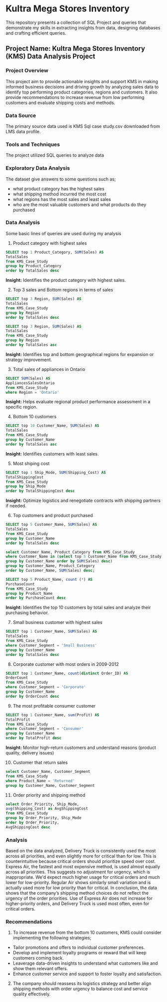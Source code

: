 # Kultra Mega Stores Inventory

This repository presents a collection of SQL Project and queries that demonstrate my skills in extracting insights from data, designing databases and crafting efficient queries.

## Project Name: Kultra Mega Stores Inventory (KMS) Data Analysis Project

### Project Overview
This project aim to provide actionable insights and support KMS in making informed business decisions and driving growth by analyzing sales data to identify top performing product categories, regions and customers. It also provide recommendations to increase revenue from low performing customers and evaluate shipping costs and methods. 

### Data Source
The primary source data used is KMS Sql case study.csv downloaded from LMS data profile.

### Tools and Techniques
The project utilized SQL queries to analyze data

### Exploratory Data Analysis
The dataset give answers to some questions such as;
- what product category has the highest sales
- what shipping method incurred the most cost
- what regions has the most sales and least sales
- who are the most valuable customers and what products do they purchased

### Data Analysis
Some basic lines of queries are used during my analysis
1. Product category with highest sales
``` SQL
SELECT top 1 Product_Category, SUM(Sales) AS
TotalSales
from KMS_Case_Study
group by Product_Category
order by TotalSales desc
```
**Insight:** Identifies the product category with highest sales. 

2. Top 3 sales and Bottom regions in terms of sales
```SQL
SELECT top 3 Region, SUM(Sales) AS
TotalSales
from KMS_Case_Study
group by Region
order by TotalSales desc
```
```SQL
SELECT top 3 Region, SUM(Sales) AS
TotalSales
from KMS_Case_Study
group by Region
order by TotalSales asc
```
**Insight:** Identifies top and bottom geographical regions for expansion or strategy improvement.

3. Total sales of appliances in Ontario
```SQL
SELECT SUM(Sales) AS
AppliancesSalesOntario
from KMS_Case_Study
where Region = 'Ontario'
```
**Insight:** Helps evaluate regional product performance assessment in a specific region.

4. Bottom 10 customers
```SQL
SELECT top 10 Customer_Name, SUM(Sales) AS
TotalSales
from KMS_Case_Study
group by Customer_Name
order by TotalSales asc
```
**Insight:** Identifies customers with least sales.

5. Most shiping cost
```SQL
SELECT top 1 Ship_Mode, SUM(Shipping_Cost) AS
TotalShippingCost
from KMS_Case_Study
group by Ship_Mode
order by TotalShippingCost desc
```
**Insight:** Optimize logistics and renegotiate contracts with shipping partners if needed.

6. Top customers and product purchased
```SQL
SELECT top 5 Customer_Name, SUM(Sales) AS
TotalSales
from KMS_Case_Study
group by Customer_Name
order by TotalSales desc
```
```SQL
select Customer_Name, Product_Category from KMS_Case_Study
where Customer_Name in (select top 5 Customer_Name from KMS_Case_Study 
group by Customer_Name order by SUM(Sales) desc)
group by Customer_Name, Product_Category
order by Customer_Name, SUM(Sales) desc;
```
```SQL
SELECT top 5 Product_Name, count (*) AS
PurchaseCount
from KMS_Case_Study
group by Product_Name
order by PurchaseCount desc
```
**Insight:** Identifies the top 10 customers by total sales and analyze their purchasing behavior.

7. Small business customer with highest sales
```SQL
SELECT top 1 Customer_Name, SUM(Sales) AS
TotalSales
from KMS_Case_Study
where Customer_Segment = 'Small Business'
group by Customer_Name
order by TotalSales desc
```
8. Corporate customer with most orders in 2009-2012
```SQL
SELECT top 1 Customer_Name, count(distinct Order_ID) AS
OrderCount
from KMS_Case_Study
where Customer_Segment = 'Corporate'
group by Customer_Name
order by OrderCount desc
```
9. The most profitable consumer customer
```SQL
SELECT top 1 Customer_Name, sum(Profit) AS
TotalProfit
from KMS_Case_Study
where Customer_Segment = 'Consumer'
group by Customer_Name
order by TotalProfit desc
```
**Insight:** Monitor high-return customers and understand reasons (product quality, delivery issues)

10. Customer that return sales 
```SQL
select Customer_Name, Customer_Segment 
from KMS_Case_Study
where Product_Name = 'Returned'
group by Customer_Name, Customer_Segment
```

11. Order priority and shipping method
```SQL
select Order_Priority, Ship_Mode,
avg(Shipping_Cost) as AvgShippingCost
from KMS_Case_Study
group by Order_Priority, Ship_Mode
order by Order_Priority,
AvgShippingCost desc
```
### Analysis
Based on the data analyzed, Delivery Truck is consistently used the most across all priorities, and even slightly more for critical than for low. This is counterintuitive because critical orders should prioritize speed over cost.
Express Air, the fastest and most expensive method, is used almost equally across all priorities. This suggests no adjustment for urgency, which is inappropriate. We'd expect much higher usage for critical orders and much lower for low-priority.
Regular Air shows similarly small variation and is actually used more for low priority than for critical.
In conclusion, the data shows that the company’s shipping method choices do not reflect the urgency of the order priorities. Use of Express Air does not increase for higher-priority orders, and Delivery Truck is used most often, even for critical orders.


### Recommendations
1. To increase revenue from the bottom 10 customers, KMS could consider implementing the following strategies;
- Tailor promotions and offers to individual customer preferences.
- Develop and implement loyalty programs or reward that will keep customers coming back.
- Leaverage data-driven insights to understand what customers like and show them relevant offers.
- Enhance customer service and support to foster loyalty and satisfaction.

2. The company should reassess its logistics strategy and better align shipping methods with order urgency to balance cost and service quality effectively.




